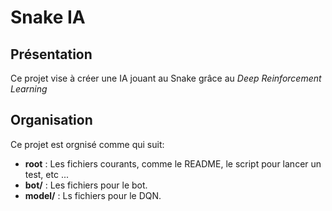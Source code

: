 # Snake IA

## Présentation

Ce projet vise à créer une IA jouant au Snake grâce au *Deep Reinforcement Learning* 

## Organisation

Ce projet est orgnisé comme qui suit:
* **root** : Les fichiers courants, comme le README, le script pour lancer un test, etc ...
* **bot/** : Les fichiers pour le bot.
* **model/** : Ls fichiers pour le DQN.